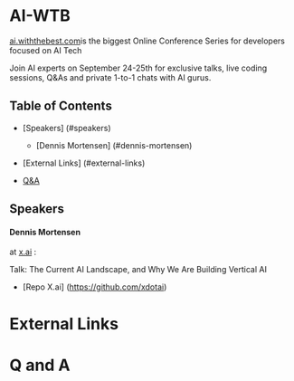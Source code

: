 # AI-WTB

[ai.withthebest.com](http://ai.withthebest.com/)is the biggest Online Conference Series for developers focused on AI Tech

Join AI experts on September 24-25th for exclusive talks, live coding sessions, Q&As and private 1-to-1 chats with AI gurus.


## Table of Contents
- [Speakers] (#speakers) 
   -  [Dennis Mortensen] (#dennis-mortensen)




- [External Links] (#external-links)
- [Q&A](#q-and-a)
   

## Speakers
#### Dennis Mortensen 
at [x.ai](https://x.ai) :

Talk: The Current AI Landscape, and Why We Are Building Vertical AI

- [Repo X.ai] (https://github.com/xdotai)

# External Links

# Q and A 
